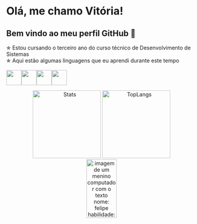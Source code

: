 # Olá, me chamo Vitória! 
## Bem vindo ao meu perfil GitHub 👋
✯ Estou cursando o terceiro ano do curso técnico de Desenvolvimento de Sistemas <br>
✯ Aqui estão algumas linguagens que eu aprendi durante este tempo <br>
<br>
<img src="https://cdn.jsdelivr.net/gh/devicons/devicon/icons/c/c-original.svg" width="40" height="40"/><img src="https://cdn.jsdelivr.net/gh/devicons/devicon/icons/csharp/csharp-original.svg" width="40" height="40"/><img src="https://cdn.jsdelivr.net/gh/devicons/devicon/icons/html5/html5-original.svg" width="40" height="40"/><img src="https://cdn.jsdelivr.net/gh/devicons/devicon/icons/java/java-original.svg" width="40" height="40"/>

<!--Status e Frequencia no GitHub-->
<div align="center">
<img  alt="Stats" height="180em" src="https://github-readme-stats.vercel.app/api?username=vitoriaEHon&show_icons=true&theme=slateorange&bg_color=00000000&hide_border=true&line_height=20&langs_count=8&icon_color=#f9bc2f"/>
<img  alt="TopLangs" height="180em" src="https://github-readme-stats.vercel.app/api/top-langs/?username=vitoriaEHon&layout=compact&theme=slateorange&bg_color=00000000&hide_border=true&line_height=20&langs_count=8icon_color=#f9bc2f"/>

 <!--Felipe quebrador de código-->
 <div align="center">
<img height="20%" width="40%" alt="imagem de um menino computador com o texto nome: felipe habilidade: quebrar códigos" src="https://user-images.githubusercontent.com/104568516/219909416-491d58bd-74bf-42b5-87b8-e04a66f20f6b.png"/>
</div>

